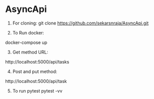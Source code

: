 # AsyncApi

1) For cloning:
git clone https://github.com/sekarsnraja/AsyncApi.git

2) To Run docker:

docker-compose up

3) Get method URL:

http://localhost:5000/api/tasks

4) Post and put method:

http://localhost:5000/api/task

5) To run pytest
pytest -vv
